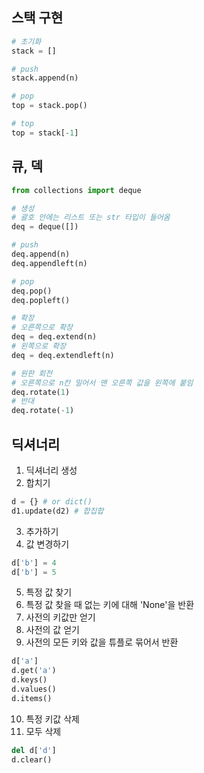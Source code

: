 ## 스택 구현
```python
# 초기화
stack = []

# push
stack.append(n)

# pop
top = stack.pop()

# top
top = stack[-1]
```

## 큐, 덱
```python
from collections import deque

# 생성
# 괄호 안에는 리스트 또는 str 타입이 들어옴
deq = deque([])

# push
deq.append(n)
deq.appendleft(n)

# pop
deq.pop()
deq.popleft()

# 확장
# 오른쪽으로 확장
deq = deq.extend(n)
# 왼쪽으로 확장
deq = deq.extendleft(n)

# 원판 회전
# 오른쪽으로 n칸 밀어서 맨 오른쪽 값을 왼쪽에 붙임
deq.rotate(1)
# 반대
deq.rotate(-1)
```

## 딕셔너리

1. 딕셔너리 생성
2. 합치기
```python
d = {} # or dict()
d1.update(d2) # 합집합
```
3. 추가하기
4. 값 변경하기
```python
d['b'] = 4
d['b'] = 5
```
5. 특정 값 찾기
6. 특정 값 찾을 때 없는 키에 대해 'None'을 반환
7. 사전의 키값만 얻기
8. 사전의 값 얻기
9. 사전의 모든 키와 값을 튜플로 묶어서 반환
```python
d['a']
d.get('a')
d.keys()
d.values()
d.items()
```
10. 특정 키값 삭제
11. 모두 삭제
```python
del d['d']
d.clear()
```










